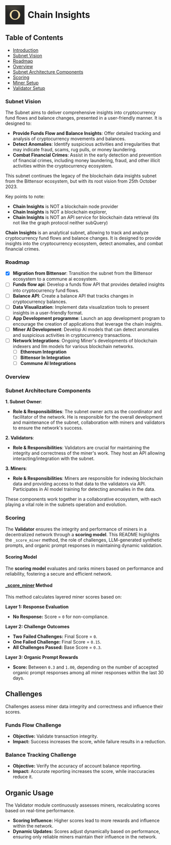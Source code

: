 <div style="display: flex; align-items: center;">
  <img src="docs/subnet_logo.png" alt="subnet_logo" style="width: 60px; height: 60px; margin-right: 10px;">
  <h1 style="margin: 0;">Chain Insights</h1>
</div>

## Table of Contents
 
- [Introduction](#introduction)
- [Subnet Vision](#subnet-vision)
- [Roadmap](#roadmap)
- [Overview](#overview)
- [Subnet Architecture Components](#subnet-architecture-components)
- [Scoring](#scoring)
- [Miner Setup](MINER_SETUP.md)
- [Validator Setup](VALIDATOR_SETUP.md)

### Subnet Vision

The Subnet aims to deliver comprehensive insights into cryptocurrency fund flows and balance changes, presented in a user-friendly manner. It is designed to:

- **Provide Funds Flow and Balance Insights**: Offer detailed tracking and analysis of cryptocurrency movements and balances.
- **Detect Anomalies**: Identify suspicious activities and irregularities that may indicate fraud, scams, rug pulls, or money laundering.
- **Combat Financial Crimes**: Assist in the early detection and prevention of financial crimes, including money laundering, fraud, and other illicit activities within the cryptocurrency ecosystem.

This subnet continues the legacy of the blockchain data insights subnet from the Bittensor ecosystem, but with its root vision from 25th October 2023.

Key points to note:
  - **Chain Insights** is NOT a blockchain node provider
  - **Chain Insights** is NOT a blockchain explorer,
  - **Chain Insights** is NOT an API service for blockchain data retrieval (its not like the graph protocol neither subQuery)
  
  **Chain Insights** is an analytical subnet, allowing to track and analyze cryptocurrency fund flows and balance changes. It is designed to provide insights into the cryptocurrency ecosystem, detect anomalies, and combat financial crimes.

### Roadmap

- [x] **Migration from Bittensor**: Transition the subnet from the Bittensor ecosystem to a commune ai ecosystem.
- [ ] **Funds flow api**: Develop a funds flow API that provides detailed insights into cryptocurrency fund flows.
- [ ] **Balance API**: Create a balance API that tracks changes in cryptocurrency balances.
- [ ] **Data Visualization**: Implement data visualization tools to present insights in a user-friendly format.
- [ ] **App Development programme**: Launch an app development program to encourage the creation of applications that leverage the chain insights.
- [ ] **Miner AI Development**: Develop AI models that can detect anomalies and suspicious activities in cryptocurrency transactions.
- [ ] **Network Integrations**: Ongoing Miner's developments of blockchain indexers and llm models for various blockchain networks.
  - [ ] **Ethereum Integration**
  - [ ] **Bittensor In Integration**
  - [ ] **Commune AI Integrations**

### Overview

### Subnet Architecture Components

**1. Subnet Owner**:
   - **Role & Responsibilities**: The subnet owner acts as the coordinator and facilitator of the network. He is responsible for the overall development and maintenance of the subnet, collaboration with miners and validators to ensure the network's success.

**2. Validators**:
   - **Role & Responsibilities**: Validators are crucial for maintaining the integrity and correctness of the miner's work. They host an API allowing interacting/integration with the subnet.

**3. Miners**:
   - **Role & Responsibilities**: Miners are responsible for indexing blockchain data and providing access to that data to the validators via API. Participates in AI model training for detecting anomalies in the data.

These components work together in a collaborative ecosystem, with each playing a vital role in the subnets operation and evolution.

### Scoring

The **Validator** ensures the integrity and performance of miners in a decentralized network through a **scoring model**. This README highlights the `_score_miner` method, the role of challenges, LLM-generated synthetic prompts, and organic prompt responses in maintaining dynamic validation.

#### Scoring Model

The **scoring model** evaluates and ranks miners based on performance and reliability, fostering a secure and efficient network.

#### [_score_miner](https://github.com/blockchain-insights/blockchain-insights-subnet/blob/main/src/subnet/validator/validator.py#L35) Method

This method calculates layered miner scores based on:

**Layer 1: Response Evaluation**
   - **No Response:** Score = `0` for non-compliance.
   
**Layer 2: Challenge Outcomes**
   - **Two Failed Challenges:** Final Score = `0`.
   - **One Failed Challenge:** Final Score = `0.15`.
   - **All Challenges Passed:** Base Score = `0.3`.

**Layer 3: Organic Prompt Rewards**
   - **Score:** Between `0.3` and `1.00`, depending on the number of accepted organic prompt responses among all miner responses within the last 30 days.

## Challenges

Challenges assess miner data integrity and correctness and influence their scores.

### Funds Flow Challenge

- **Objective:** Validate transaction integrity.
- **Impact:** Success increases the score, while failure results in a reduction.

### Balance Tracking Challenge

- **Objective:** Verify the accuracy of account balance reporting.
- **Impact:** Accurate reporting increases the score, while inaccuracies reduce it.

## Organic Usage

The Validator module continuously assesses miners, recalculating scores based on real-time performance.

- **Scoring Influence:** Higher scores lead to more rewards and influence within the network.
- **Dynamic Updates:** Scores adjust dynamically based on performance, ensuring only reliable miners maintain their influence in the network.
